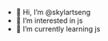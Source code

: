 - 👋 Hi, I’m @skylartseng
- 👀 I’m interested in js
- 🌱 I’m currently learning js
<!-- - 💞️ I’m looking to collaborate on ...
- 📫 How to reach me ... -->

<!---
skylartseng/skylartseng is a ✨ special ✨ repository because its `README.md` (this file) appears on your GitHub profile.
You can click the Preview link to take a look at your changes.
--->
